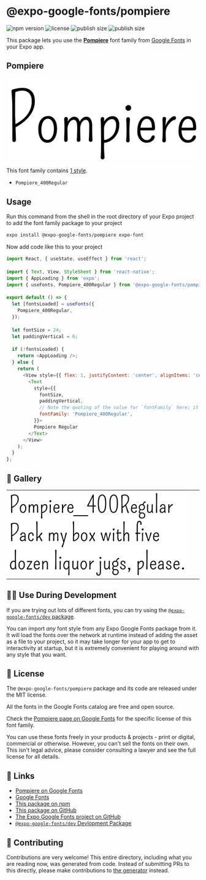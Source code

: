 # @expo-google-fonts/pompiere

![npm version](https://flat.badgen.net/npm/v/@expo-google-fonts/pompiere)
![license](https://flat.badgen.net/github/license/expo/google-fonts)
![publish size](https://flat.badgen.net/packagephobia/install/@expo-google-fonts/pompiere)
![publish size](https://flat.badgen.net/packagephobia/publish/@expo-google-fonts/pompiere)

This package lets you use the [**Pompiere**](https://fonts.google.com/specimen/Pompiere) font family from [Google Fonts](https://fonts.google.com/) in your Expo app.

## Pompiere

![Pompiere](./font-family.png)

This font family contains [1 style](#-gallery).

- `Pompiere_400Regular`

## Usage

Run this command from the shell in the root directory of your Expo project to add the font family package to your project
```sh
expo install @expo-google-fonts/pompiere expo-font
```

Now add code like this to your project
```js
import React, { useState, useEffect } from 'react';

import { Text, View, StyleSheet } from 'react-native';
import { AppLoading } from 'expo';
import { useFonts, Pompiere_400Regular } from '@expo-google-fonts/pompiere';

export default () => {
  let [fontsLoaded] = useFonts({
    Pompiere_400Regular,
  });

  let fontSize = 24;
  let paddingVertical = 6;

  if (!fontsLoaded) {
    return <AppLoading />;
  } else {
    return (
      <View style={{ flex: 1, justifyContent: 'center', alignItems: 'center' }}>
        <Text
          style={{
            fontSize,
            paddingVertical,
            // Note the quoting of the value for `fontFamily` here; it expects a string!
            fontFamily: 'Pompiere_400Regular',
          }}>
          Pompiere Regular
        </Text>
      </View>
    );
  }
};

```

## 🔡 Gallery


||||
|-|-|-|
|![Pompiere_400Regular](./Pompiere_400Regular.ttf.png)||||


## 👩‍💻 Use During Development

If you are trying out lots of different fonts, you can try using the [`@expo-google-fonts/dev` package](https://github.com/expo/google-fonts/tree/master/font-packages/dev#readme).

You can import *any* font style from any Expo Google Fonts package from it. It will load the fonts
over the network at runtime instead of adding the asset as a file to your project, so it may take longer
for your app to get to interactivity at startup, but it is extremely convenient
for playing around with any style that you want.

## 📖 License

The `@expo-google-fonts/pompiere` package and its code are released under the MIT license.

All the fonts in the Google Fonts catalog are free and open source.

Check the [Pompiere page on Google Fonts](https://fonts.google.com/specimen/Pompiere) for the specific license of this font family.

You can use these fonts freely in your products & projects - print or digital, commercial or otherwise. However, you can't sell the fonts on their own. This isn't legal advice, please consider consulting a lawyer and see the full license for all details.

## 🔗 Links

- [Pompiere on Google Fonts](https://fonts.google.com/specimen/Pompiere)
- [Google Fonts](https://fonts.google.com/)
- [This package on npm](https://www.npmjs.com/package/@expo-google-fonts/pompiere)
- [This package on GitHub](https://github.com/expo/google-fonts/tree/master/font-packages/pompiere)
- [The Expo Google Fonts project on GitHub](https://github.com/expo/google-fonts)
- [`@expo-google-fonts/dev` Devlopment Package](https://github.com/expo/google-fonts/tree/master/font-packages/dev)

## 🤝 Contributing

Contributions are very welcome! This entire directory, including what you are reading now, was generated from code. Instead of submitting PRs to this directly, please make contributions to [the generator](https://github.com/expo/google-fonts/tree/master/packages/generator) instead.

